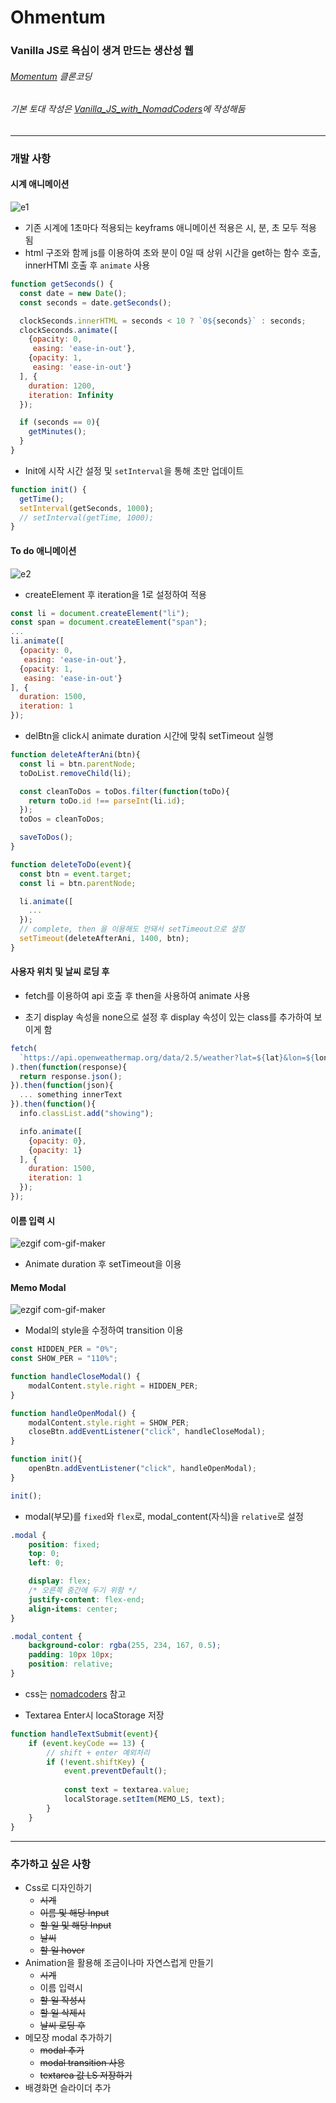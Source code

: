 # Ohmentum
### Vanilla JS로 욕심이 생겨 만드는 생산성 웹
###### <i>[Momentum](https://momentumdash.com/) 클론코딩</i>
###### <i>기본 토대 작성은 [Vanilla_JS_with_NomadCoders](https://github.com/hyesungoh/Vanilla_JS_with_NomadCoders)에 작성해둠</i>

---
### 개발 사항
#### 시계 애니메이션
![e1](https://user-images.githubusercontent.com/26461307/98265001-deb29600-1fcb-11eb-9006-a679a91c061a.gif)

- 기존 시계에 1초마다 적용되는 keyframs 애니메이션 적용은 시, 분, 초 모두 적용 됨
- html 구조와 함께 js를 이용하여 초와 분이 0일 때 상위 시간을 get하는 함수 호출, innerHTMl 호출 후 `animate` 사용
```js
function getSeconds() {
  const date = new Date();
  const seconds = date.getSeconds();

  clockSeconds.innerHTML = seconds < 10 ? `0${seconds}` : seconds;
  clockSeconds.animate([
    {opacity: 0,
     easing: 'ease-in-out'},
    {opacity: 1,
     easing: 'ease-in-out'}
  ], {
    duration: 1200,
    iteration: Infinity
  });

  if (seconds == 0){
    getMinutes();
  }
}
```
- Init에 시작 시간 설정 및 `setInterval`을 통해 초만 업데이트
```js
function init() {
  getTime();
  setInterval(getSeconds, 1000);
  // setInterval(getTime, 1000);
}
```


#### To do 애니메이션

![e2](https://user-images.githubusercontent.com/26461307/98265035-ea05c180-1fcb-11eb-99cd-1ea69b212d41.gif)
- createElement 후 iteration을 1로 설정하여 적용
```js
const li = document.createElement("li");
const span = document.createElement("span");
...
li.animate([
  {opacity: 0,
   easing: 'ease-in-out'},
  {opacity: 1,
   easing: 'ease-in-out'}
], {
  duration: 1500,
  iteration: 1
});
```

- delBtn을 click시 animate duration 시간에 맞춰 setTimeout 실행
```js
function deleteAfterAni(btn){
  const li = btn.parentNode;
  toDoList.removeChild(li);

  const cleanToDos = toDos.filter(function(toDo){
    return toDo.id !== parseInt(li.id);
  });
  toDos = cleanToDos;

  saveToDos();
}

function deleteToDo(event){
  const btn = event.target;
  const li = btn.parentNode;

  li.animate([
    ...
  });
  // complete, then 을 이용해도 안돼서 setTimeout으로 설정
  setTimeout(deleteAfterAni, 1400, btn);
}
```
#### 사용자 위치 및 날씨 로딩 후
- fetch를 이용하여 api 호출 후 then을 사용하여 animate 사용

- 초기 display 속성을 none으로 설정 후 display 속성이 있는 class를 추가하여 보이게 함

```js
fetch(
  `https://api.openweathermap.org/data/2.5/weather?lat=${lat}&lon=${lon}&appid=${API_KEY}&units=metric`
).then(function(response){
  return response.json();
}).then(function(json){
  ... something innerText
}).then(function(){
  info.classList.add("showing");

  info.animate([
    {opacity: 0},
    {opacity: 1}
  ], {
    duration: 1500,
    iteration: 1
  });
});
```

#### 이름 입력 시
![ezgif com-gif-maker](https://user-images.githubusercontent.com/26461307/98461583-a50ea480-21f0-11eb-86be-25b57d4ecd1a.gif)
- Animate duration 후 setTimeout을 이용

#### Memo Modal
![ezgif com-gif-maker](https://user-images.githubusercontent.com/26461307/98474260-a6fc5600-2238-11eb-9e40-b404f5b55b78.gif)
- Modal의 style을 수정하여 transition 이용
```js
const HIDDEN_PER = "0%";
const SHOW_PER = "110%";

function handleCloseModal() {
    modalContent.style.right = HIDDEN_PER;
}

function handleOpenModal() {
    modalContent.style.right = SHOW_PER;
    closeBtn.addEventListener("click", handleCloseModal);
}

function init(){
    openBtn.addEventListener("click", handleOpenModal);
}

init();
```
- modal(부모)를 `fixed`와 `flex`로, modal_content(자식)을 `relative`로 설정
```css
.modal {
    position: fixed;
    top: 0;
    left: 0;

    display: flex;
    /* 오른쪽 중간에 두기 위함 */
    justify-content: flex-end;
    align-items: center;
}

.modal_content {
    background-color: rgba(255, 234, 167, 0.5);
    padding: 10px 10px;
    position: relative;
}
```

- css는 [nomadcoders](https://youtu.be/V08wXKHF_Xw) 참고

- Textarea Enter시 locaStorage 저장
```js
function handleTextSubmit(event){
    if (event.keyCode == 13) {
        // shift + enter 예외처리
        if (!event.shiftKey) {
            event.preventDefault();
            
            const text = textarea.value;
            localStorage.setItem(MEMO_LS, text);
        }
    }
}
```

---
### 추가하고 싶은 사항
- Css로 디자인하기
  - ~~시계~~
  - ~~이름 및 해당 Input~~
  - ~~할 일 및 해당 Input~~
  - ~~날씨~~
  - ~~할 일 hover~~
- Animation을 활용해 조금이나마 자연스럽게 만들기
  - ~~시계~~
  - 이름 입력시
  - ~~할 일 작성시~~
  - ~~할 일 삭제시~~
  - ~~날씨 로딩 후~~
- 메모장 modal 추가하기
  - ~~modal 추가~~
  - ~~modal transition 사용~~
  - ~~textarea 값 LS 저장하기~~
- 배경화면 슬라이더 추가
